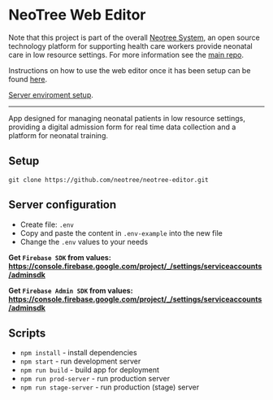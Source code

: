# NeoTree Web Editor

Note that this project is part of the overall [Neotree System](https://github.com/neotree/neotree), an open source technology platform for supporting health care workers provide neonatal care in low resource settings. For more information see the [main repo](https://github.com/neotree/neotree).

Instructions on how to use the web editor once it has been setup can be found [here](https://github.com/neotree/neotree-editor/blob/master/editor-usage-instructions.pdf).

[Server enviroment setup](https://github.com/neotree/neotree-editor/tree/master/documentation/server_enviroment "Server setup").

***

App designed for managing neonatal patients in low resource settings, providing a digital admission form for real time data collection and a platform for neonatal training.

## Setup

`git clone https://github.com/neotree/neotree-editor.git`

## Server configuration

- Create file: `.env`
- Copy and paste the content in `.env-example` into the new file 
- Change the `.env` values to your needs

**Get `Firebase SDK` from values: https://console.firebase.google.com/project/_/settings/serviceaccounts/adminsdk**

**Get `Firebase Admin SDK` from values: https://console.firebase.google.com/project/_/settings/serviceaccounts/adminsdk**

## Scripts

* `npm install` - install dependencies
* `npm start` - run development server
* `npm run build` - build app for deployment
* `npm run prod-server` - run production server
* `npm run stage-server` - run production (stage) server
